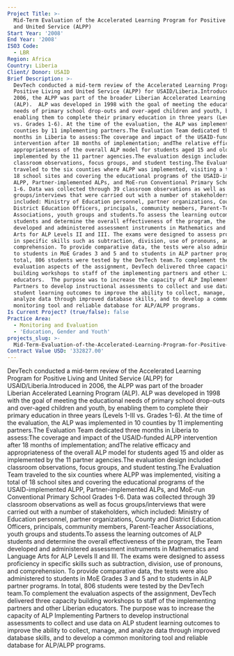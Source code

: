 ```yaml
---
Project Title: >-
  Mid-Term Evaluation of the Accelerated Learning Program for Positive Living
  and United Service (ALPP)
Start Year: '2008'
End Year: '2008'
ISO3 Code:
  - LBR
Region: Africa
Country: Liberia
Client/ Donor: USAID
Brief Description: >-
  DevTech conducted a mid-term review of the Accelerated Learning Program for
  Positive Living and United Service (ALPP) for USAID/Liberia.Introduced in
  2006, the ALPP was part of the broader Liberian Accelerated Learning Program
  (ALP).  ALP was developed in 1998 with the goal of meeting the educational
  needs of primary school drop-outs and over-aged children and youth, by
  enabling them to complete their primary education in three years (Levels 1-III
  vs. Grades 1-6). At the time of the evaluation, the ALP was implemented in 10
  counties by 11 implementing partners.The Evaluation Team dedicated three
  months in Liberia to assess:The coverage and impact of the USAID-funded ALPP
  intervention after 18 months of implementation; andThe relative efficacy and
  appropriateness of the overall ALP model for students aged 15 and older as
  implemented by the 11 partner agencies.The evaluation design included
  classroom observations, focus groups, and student testing.The Evaluation Team
  traveled to the six counties where ALPP was implemented, visiting a total of
  18 school sites and covering the educational programs of the USAID-implemented
  ALPP, Partner-implemented ALPs, and MoE-run Conventional Primary School Grades
  1-6. Data was collected through 39 classroom observations as well as focus
  groups/interviews that were carried out with a number of stakeholders, which
  included: Ministry of Education personnel, partner organizations, County and
  District Education Officers, principals, community members, Parent-Teacher
  Associations, youth groups and students.To assess the learning outcomes of ALP
  students and determine the overall effectiveness of the program, the Team
  developed and administered assessment instruments in Mathematics and Language
  Arts for ALP Levels II and III. The exams were designed to assess proficiency
  in specific skills such as subtraction, division, use of pronouns, and
  comprehension. To provide comparative data, the tests were also administered
  to students in MoE Grades 3 and 5 and to students in ALP partner programs. In
  total, 806 students were tested by the DevTech team.To complement the
  evaluation aspects of the assignment, DevTech delivered three capacity
  building workshops to staff of the implementing partners and other Liberian
  educators.  The purpose was to increase the capacity of ALP Implementing
  Partners to develop instructional assessments to collect and use data on ALP
  student learning outcomes to improve the ability to collect, manage, and
  analyze data through improved database skills, and to develop a common
  monitoring tool and reliable database for ALP/ALPP programs.
Is Current Project? (true/false): false
Practice Area:
  - Monitoring and Evaluation
  - 'Education, Gender and Youth'
projects_slug: >-
  Mid-Term-Evaluation-of-the-Accelerated-Learning-Program-for-Positive-Living-and-United-Service-(ALPP
Contract Value USD: '332827.00'
---
```

DevTech conducted a mid-term review of the Accelerated Learning Program for Positive Living and United Service (ALPP) for USAID/Liberia.Introduced in 2006, the ALPP was part of the broader Liberian Accelerated Learning Program (ALP).  ALP was developed in 1998 with the goal of meeting the educational needs of primary school drop-outs and over-aged children and youth, by enabling them to complete their primary education in three years (Levels 1-III vs. Grades 1-6). At the time of the evaluation, the ALP was implemented in 10 counties by 11 implementing partners.The Evaluation Team dedicated three months in Liberia to assess:The coverage and impact of the USAID-funded ALPP intervention after 18 months of implementation; andThe relative efficacy and appropriateness of the overall ALP model for students aged 15 and older as implemented by the 11 partner agencies.The evaluation design included classroom observations, focus groups, and student testing.The Evaluation Team traveled to the six counties where ALPP was implemented, visiting a total of 18 school sites and covering the educational programs of the USAID-implemented ALPP, Partner-implemented ALPs, and MoE-run Conventional Primary School Grades 1-6. Data was collected through 39 classroom observations as well as focus groups/interviews that were carried out with a number of stakeholders, which included: Ministry of Education personnel, partner organizations, County and District Education Officers, principals, community members, Parent-Teacher Associations, youth groups and students.To assess the learning outcomes of ALP students and determine the overall effectiveness of the program, the Team developed and administered assessment instruments in Mathematics and Language Arts for ALP Levels II and III. The exams were designed to assess proficiency in specific skills such as subtraction, division, use of pronouns, and comprehension. To provide comparative data, the tests were also administered to students in MoE Grades 3 and 5 and to students in ALP partner programs. In total, 806 students were tested by the DevTech team.To complement the evaluation aspects of the assignment, DevTech delivered three capacity building workshops to staff of the implementing partners and other Liberian educators.  The purpose was to increase the capacity of ALP Implementing Partners to develop instructional assessments to collect and use data on ALP student learning outcomes to improve the ability to collect, manage, and analyze data through improved database skills, and to develop a common monitoring tool and reliable database for ALP/ALPP programs.